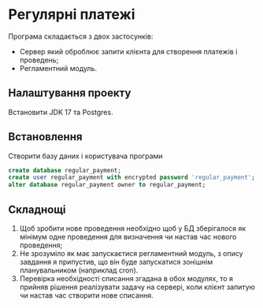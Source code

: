 # Регулярні платежі

Програма складається з двох застосунків:

- Сервер який оброблює запити клієнта для створення платежів і проведень;
- Регламентний модуль.

Налаштування проекту
-------------
Встановити JDK 17 та Postgres.

## Встановлення

Створити базу даних і користувача програми

``` sql
create database regular_payment;
create user regular_payment with encrypted password 'regular_payment';
alter database regular_payment owner to regular_payment;
```

Складнощі
-------------

1. Щоб зробити нове проведення необхідно щоб у БД зберігалося як мінімум одне проведення для визначення чи настав час
   нового проведення;
2. Не зрозуміло як має запускаєтися регламентний модуль, з опису завдання я припустив, що він буде запускатися зонішнім
   планувальником (наприклад cron).
3. Перевірка необхідності списання згадана в обох модулях, то я прийняв рішення реалізувати задачу на сервері, коли
   клієнт запитую чи настав час створити нове списання.